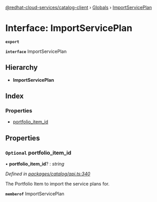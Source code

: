 [@redhat-cloud-services/catalog-client](../README.md) › [Globals](../globals.md) › [ImportServicePlan](importserviceplan.md)

# Interface: ImportServicePlan

**`export`** 

**`interface`** ImportServicePlan

## Hierarchy

* **ImportServicePlan**

## Index

### Properties

* [portfolio_item_id](importserviceplan.md#optional-portfolio_item_id)

## Properties

### `Optional` portfolio_item_id

• **portfolio_item_id**? : *string*

*Defined in [packages/catalog/api.ts:340](https://github.com/RedHatInsights/javascript-clients/blob/master/packages/catalog/api.ts#L340)*

The Portfolio Item to import the service plans for.

**`memberof`** ImportServicePlan
